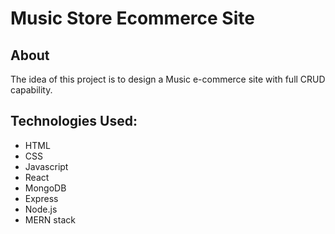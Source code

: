 # Music Store Ecommerce Site


## About
The idea of this project is to design a Music e-commerce site with full CRUD capability.


## Technologies Used:
* HTML
* CSS
* Javascript
* React
* MongoDB
* Express
* Node.js
* MERN stack
